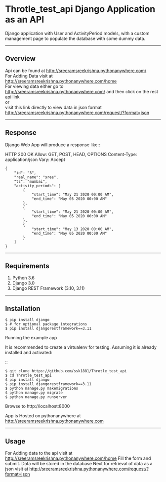 Throtle_test_api Django Application as an API
==================================

Django application with User and ActivityPeriod models, with a custom management page to populate the database with some dummy data.



--------
Overview
--------

Api can be found at http://sreeramsreekrishna.pythonanywhere.com/ <br>
For Adding Data visit at http://sreeramsreekrishna.pythonanywhere.com/home <br>
For viewing data either go to http://sreeramsreekrishna.pythonanywhere.com/ and then click on the rest api link  <br>
or <br>
visit this link directly to view data in json format http://sreeramsreekrishna.pythonanywhere.com/request/?format=json  <br>



--------
Response
--------
Django Web App will produce a response like::

HTTP 200 OK
Allow: GET, POST, HEAD, OPTIONS
Content-Type: application/json
Vary: Accept

    {
        "id": "3",
        "real_name": "sree",
        "tz": "mumbai",
        "activity_periods": [
            {
                "start_time": "May 21 2020 00:00 AM",
                "end_time": "May 05 2020 00:00 AM"
            },
            {
                "start_time": "May 21 2020 00:00 AM",
                "end_time": "May 05 2020 00:00 AM"
            },
            {
                "start_time": "May 13 2020 00:00 AM",
                "end_time": "May 05 2020 00:00 AM"
            }
        ]
    }


------------
Requirements
------------

1. Python 3.6
2. Django 3.0
3. Django REST Framework (3.10, 3.11)

------------
Installation
------------

    $ pip install django
    $ # for optional package integrations
    $ pip install djangorestframework==3.11


Running the example app<br>

It is recommended to create a virtualenv for testing. Assuming it is already
installed and activated:

::

    $ git clone https://github.com/ssk1881/Throtle_test_api
    $ cd Throtle_test_api
    $ pip install django
    $ pip install djangorestframework==3.11
    $ python manage.py makemigrations
    $ python manage.py migrate
    $ python manage.py runserver 

Browse to http://localhost:8000

App is Hosted on pythonanywhere at http://sreeramsreekrishna.pythonanywhere.com

-----
Usage
-----
For Adding data to the api visit at http://sreeramsreekrishna.pythonanywhere.com/home
Fill the form and submit. Data will be stored in the database
Next for retrieval of data as a json visit at http://sreeramsreekrishna.pythonanywhere.com/request/?format=json

    
